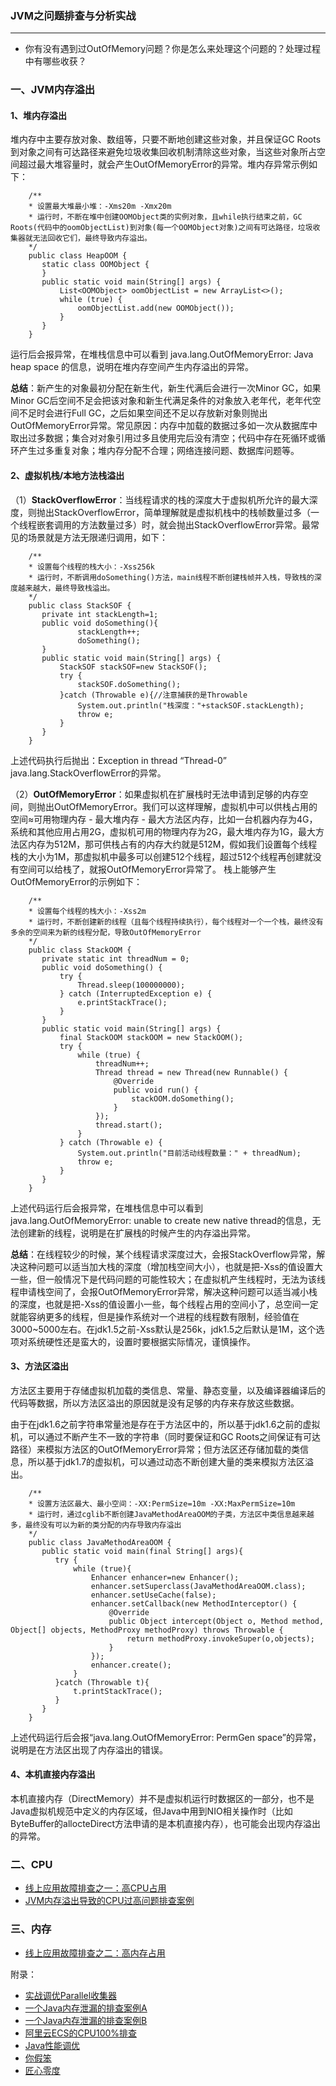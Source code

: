 ### JVM之问题排查与分析实战 ###
***

- 你有没有遇到过OutOfMemory问题？你是怎么来处理这个问题的？处理过程中有哪些收获？

### 一、JVM内存溢出 ###

#### 1、堆内存溢出 ####

堆内存中主要存放对象、数组等，只要不断地创建这些对象，并且保证GC Roots到对象之间有可达路径来避免垃圾收集回收机制清除这些对象，当这些对象所占空间超过最大堆容量时，就会产生OutOfMemoryError的异常。堆内存异常示例如下：

		/**
		* 设置最大堆最小堆：-Xms20m -Xmx20m
		* 运行时，不断在堆中创建OOMObject类的实例对象，且while执行结束之前，GC Roots(代码中的oomObjectList)到对象(每一个OOMObject对象)之间有可达路径，垃圾收集器就无法回收它们，最终导致内存溢出。
		*/
		public class HeapOOM {
		   static class OOMObject {
		   }
		   public static void main(String[] args) {
		       List<OOMObject> oomObjectList = new ArrayList<>();
		       while (true) {
		           oomObjectList.add(new OOMObject());
		       }
		   }
		}




运行后会报异常，在堆栈信息中可以看到 java.lang.OutOfMemoryError: Java heap space 的信息，说明在堆内存空间产生内存溢出的异常。

**总结**：新产生的对象最初分配在新生代，新生代满后会进行一次Minor GC，如果Minor GC后空间不足会把该对象和新生代满足条件的对象放入老年代，老年代空间不足时会进行Full GC，之后如果空间还不足以存放新对象则抛出OutOfMemoryError异常。常见原因：内存中加载的数据过多如一次从数据库中取出过多数据；集合对对象引用过多且使用完后没有清空；代码中存在死循环或循环产生过多重复对象；堆内存分配不合理；网络连接问题、数据库问题等。


#### 2、虚拟机栈/本地方法栈溢出 ####

（1）**StackOverflowError**：当线程请求的栈的深度大于虚拟机所允许的最大深度，则抛出StackOverflowError，简单理解就是虚拟机栈中的栈帧数量过多（一个线程嵌套调用的方法数量过多）时，就会抛出StackOverflowError异常。最常见的场景就是方法无限递归调用，如下：

		/**
		* 设置每个线程的栈大小：-Xss256k
		* 运行时，不断调用doSomething()方法，main线程不断创建栈帧并入栈，导致栈的深度越来越大，最终导致栈溢出。
		*/
		public class StackSOF {
		   private int stackLength=1;
		   public void doSomething(){
		           stackLength++;
		           doSomething();
		   }
		   public static void main(String[] args) {
		       StackSOF stackSOF=new StackSOF();
		       try {
		           stackSOF.doSomething();
		       }catch (Throwable e){//注意捕获的是Throwable
		           System.out.println("栈深度："+stackSOF.stackLength);
		           throw e;
		       }
		   }
		}


上述代码执行后抛出：Exception in thread “Thread-0” java.lang.StackOverflowError的异常。


（2）**OutOfMemoryError**：如果虚拟机在扩展栈时无法申请到足够的内存空间，则抛出OutOfMemoryError。我们可以这样理解，虚拟机中可以供栈占用的空间≈可用物理内存 - 最大堆内存 - 最大方法区内存，比如一台机器内存为4G，系统和其他应用占用2G，虚拟机可用的物理内存为2G，最大堆内存为1G，最大方法区内存为512M，那可供栈占有的内存大约就是512M，假如我们设置每个线程栈的大小为1M，那虚拟机中最多可以创建512个线程，超过512个线程再创建就没有空间可以给栈了，就报OutOfMemoryError异常了。 栈上能够产生OutOfMemoryError的示例如下：

		/**
		* 设置每个线程的栈大小：-Xss2m
		* 运行时，不断创建新的线程（且每个线程持续执行），每个线程对一个一个栈，最终没有多余的空间来为新的线程分配，导致OutOfMemoryError
		*/
		public class StackOOM {
		   private static int threadNum = 0;
		   public void doSomething() {
		       try {
		           Thread.sleep(100000000);
		       } catch (InterruptedException e) {
		           e.printStackTrace();
		       }
		   }
		   public static void main(String[] args) {
		       final StackOOM stackOOM = new StackOOM();
		       try {
		           while (true) {
		               threadNum++;
		               Thread thread = new Thread(new Runnable() {
		                   @Override
		                   public void run() {
		                       stackOOM.doSomething();
		                   }
		               });
		               thread.start();
		           }
		       } catch (Throwable e) {
		           System.out.println("目前活动线程数量：" + threadNum);
		           throw e;
		       }
		   }
		}


上述代码运行后会报异常，在堆栈信息中可以看到 java.lang.OutOfMemoryError: unable to create new native thread的信息，无法创建新的线程，说明是在扩展栈的时候产生的内存溢出异常。

**总结**：在线程较少的时候，某个线程请求深度过大，会报StackOverflow异常，解决这种问题可以适当加大栈的深度（增加栈空间大小），也就是把-Xss的值设置大一些，但一般情况下是代码问题的可能性较大；在虚拟机产生线程时，无法为该线程申请栈空间了，会报OutOfMemoryError异常，解决这种问题可以适当减小栈的深度，也就是把-Xss的值设置小一些，每个线程占用的空间小了，总空间一定就能容纳更多的线程，但是操作系统对一个进程的线程数有限制，经验值在3000~5000左右。在jdk1.5之前-Xss默认是256k，jdk1.5之后默认是1M，这个选项对系统硬性还是蛮大的，设置时要根据实际情况，谨慎操作。


#### 3、方法区溢出 ####

方法区主要用于存储虚拟机加载的类信息、常量、静态变量，以及编译器编译后的代码等数据，所以方法区溢出的原因就是没有足够的内存来存放这些数据。

由于在jdk1.6之前字符串常量池是存在于方法区中的，所以基于jdk1.6之前的虚拟机，可以通过不断产生不一致的字符串（同时要保证和GC Roots之间保证有可达路径）来模拟方法区的OutOfMemoryError异常；但方法区还存储加载的类信息，所以基于jdk1.7的虚拟机，可以通过动态不断创建大量的类来模拟方法区溢出。

		/**
		* 设置方法区最大、最小空间：-XX:PermSize=10m -XX:MaxPermSize=10m
		* 运行时，通过cglib不断创建JavaMethodAreaOOM的子类，方法区中类信息越来越多，最终没有可以为新的类分配的内存导致内存溢出
		*/
		public class JavaMethodAreaOOM {
		   public static void main(final String[] args){
		      try {
		          while (true){
		              Enhancer enhancer=new Enhancer();
		              enhancer.setSuperclass(JavaMethodAreaOOM.class);
		              enhancer.setUseCache(false);
		              enhancer.setCallback(new MethodInterceptor() {
		                  @Override
		                  public Object intercept(Object o, Method method, Object[] objects, MethodProxy methodProxy) throws Throwable {
		                      return methodProxy.invokeSuper(o,objects);
		                  }
		              });
		              enhancer.create();
		          }
		      }catch (Throwable t){
		          t.printStackTrace();
		      }
		   }
		}


上述代码运行后会报“java.lang.OutOfMemoryError: PermGen space”的异常，说明是在方法区出现了内存溢出的错误。


#### 4、本机直接内存溢出 ####

本机直接内存（DirectMemory）并不是虚拟机运行时数据区的一部分，也不是Java虚拟机规范中定义的内存区域，但Java中用到NIO相关操作时（比如ByteBuffer的allocteDirect方法申请的是本机直接内存），也可能会出现内存溢出的异常。



### 二、CPU ###



- [线上应用故障排查之一：高CPU占用](http://www.blogjava.net/hankchen/archive/2012/05/09/377735.html)
-  [JVM内存溢出导致的CPU过高问题排查案例](https://blog.csdn.net/nielinqi520/article/details/78455614)



### 三、内存 ###




- [线上应用故障排查之二：高内存占用](http://www.blogjava.net/hankchen/archive/2012/05/09/377736.html)










附录：

- [实战调优Parallel收集器](http://www.wangtianyi.top/blog/2018/07/27/jvmdiao-you-ru-men-(er-):shi-zhan-diao-you-parallelshou-ji-qi/)
- [一个Java内存泄漏的排查案例A](https://juejin.im/entry/5b2c9a376fb9a00e5326e05e?utm_medium=be&utm_source=weixinqun)
- [一个Java内存泄漏的排查案例B](https://blog.csdn.net/aasgis6u/article/details/54928744)
- [阿里云ECS的CPU100%排查](https://mp.weixin.qq.com/s/KckXQ2vvnu4HUyyu7Xpslw)
- [Java性能调优](https://juejin.im/post/5a0ab41251882578da0d631c)
-  [你假笨](https://mp.weixin.qq.com/mp/homepage?__biz=MzIzNjI1ODc2OA==&hid=3&sn=bca0355516d60449a140b8ad12f3d89f#wechat_redirect)
-  [匠心零度](http://mp.weixin.qq.com/mp/homepage?__biz=MzU2NjIzNDk5NQ==&hid=1&sn=41380a4a375614ac10eda44613795dd0&scene=1&devicetype=android-24&version=26060739&lang=zh_CN&nettype=WIFI&ascene=7&session_us=gh_934b01732546&wx_header=1)